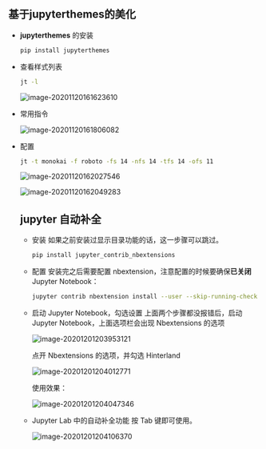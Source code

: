 ## 基于jupyterthemes的美化

- **jupyterthemes** 的安装

  ```bash
  pip install jupyterthemes
  ```

- 查看样式列表

  ```bash
  jt -l
  ```

  ![image-20201120161623610](https://img2020.cnblogs.com/blog/2213660/202011/2213660-20201120161625215-1374409362.png)

- 常用指令

  ![image-20201120161806082](https://img2020.cnblogs.com/blog/2213660/202011/2213660-20201120161806954-1113762332.png)

- 配置

  ```bash
  jt -t monokai -f roboto -fs 14 -nfs 14 -tfs 14 -ofs 11
  ```

  ![image-20201120162027546](https://img2020.cnblogs.com/blog/2213660/202011/2213660-20201120162028380-1937084210.png)

  ![image-20201120162049283](https://img2020.cnblogs.com/blog/2213660/202011/2213660-20201120162049938-1170222376.png)

  

  ## jupyter 自动补全
  
  - 安装
     如果之前安装过显示目录功能的话，这一步骤可以跳过。
  
    ```bash
    pip install jupyter_contrib_nbextensions
    ```
  
    
  
  - 配置
     安装完之后需要配置 nbextension，注意配置的时候要确保**已关闭** Jupyter Notebook：
  
     ```bash
    jupyter contrib nbextension install --user --skip-running-check
    ```
  
    
  
  - 启动 Jupyter Notebook，勾选设置
     上面两个步骤都没报错后，启动 Jupyter Notebook，上面选项栏会出现 Nbextensions 的选项
  
    ![image-20201201203953121](https://img2020.cnblogs.com/blog/2213660/202012/2213660-20201201203954240-1322209327.png)
  
    点开 Nbextensions 的选项，并勾选 Hinterland
  
    ![image-20201201204012771](https://img2020.cnblogs.com/blog/2213660/202012/2213660-20201201204013908-1670299853.png)
  
    使用效果：
  
    ![image-20201201204047346](https://img2020.cnblogs.com/blog/2213660/202012/2213660-20201201204048221-1392561971.png)
  
  - Jupyter Lab 中的自动补全功能
     按 Tab 键即可使用。
  
    ![image-20201201204106370](https://img2020.cnblogs.com/blog/2213660/202012/2213660-20201201204107335-984533001.png)
  
  